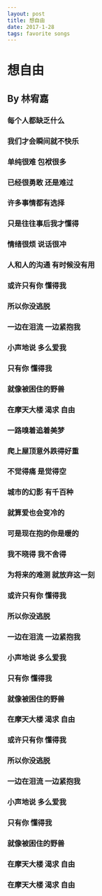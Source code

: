 ```yaml
---
layout: post
title: 想自由
date: 2017-1-28
tags: favorite songs
---
```


# 想自由

## By 林宥嘉

### 每个人都缺乏什么

### 我们才会瞬间就不快乐

### 单纯很难  包袱很多

### 已经很勇敢  还是难过

### 许多事情都有选择

### 只是往往事后我才懂得

### 情绪很烦  说话很冲

### 人和人的沟通  有时候没有用

### 或许只有你  懂得我

### 所以你没逃脱

### 一边在泪流  一边紧抱我

### 小声地说  多么爱我

### 只有你  懂得我

### 就像被困住的野兽

### 在摩天大楼  渴求  自由

### 一路嗅着追着美梦

### 爬上屋顶意外跌得好重

### 不觉得痛  是觉得空

### 城市的幻影  有千百种

### 就算爱也会变冷的

### 可是现在抱的你是暖的

### 我不晓得  我不舍得

### 为将来的难测  就放弃这一刻

### 或许只有你  懂得我

### 所以你没逃脱

### 一边在泪流  一边紧抱我

### 小声地说  多么爱我

### 只有你  懂得我

### 就像被困住的野兽

### 在摩天大楼  渴求  自由

### 或许只有你  懂得我

### 所以你没逃脱

### 一边在泪流  一边紧抱我

### 小声地说  多么爱我

### 只有你  懂得我

### 就像被困住的野兽

### 在摩天大楼  渴求  自由

### 在摩天大楼  渴求  自由


